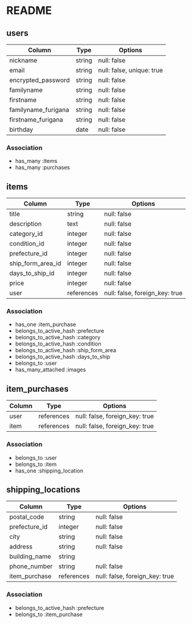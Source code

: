 # README

## users

|Column             |Type   |Options                  |
|-------------------|-------|-------------------------|
|nickname           |string |null: false              |
|email              |string |null: false, unique: true|
|encrypted_password |string |null: false              |
|familyname         |string |null: false              |
|firstname          |string |null: false              |
|familyname_furigana|string |null: false              |
|firstname_furigana |string |null: false              |
|birthday           |date   |null: false              |

### Association

- has_many :items
- has_many :purchases

## items

|Column            |Type      |Options                       |
|------------------|----------|------------------------------|
|title             |string    |null: false                   |
|description       |text      |null: false                   |
|category_id       |integer   |null: false                   |
|condition_id      |integer   |null: false                   |
|prefecture_id     |integer   |null: false                   |
|ship_form_area_id |integer   |null: false                   |
|days_to_ship_id   |integer   |null: false                   |
|price             |integer   |null: false                   |
|user              |references|null: false, foreign_key: true|

### Association

- has_one :item_purchase
- belongs_to_active_hash :prefecture
- belongs_to_active_hash :category
- belongs_to_active_hash :condition
- belongs_to_active_hash :ship_form_area
- belongs_to_active_hash :days_to_ship
- belongs_to :user
- has_many_attached :images

## item_purchases

|Column|Type      |Options                       |
|------|----------|------------------------------|
|user  |references|null: false, foreign_key: true|
|item  |references|null: false, foreign_key: true|

### Association

- belongs_to :user
- belongs_to :item
- has_one :shipping_location

## shipping_locations

|Column       |Type      |Options                       |
|-------------|----------|------------------------------|
|postal_code  |string    |null: false                   |
|prefecture_id|integer   |null: false                   |
|city         |string    |null: false                   |
|address      |string    |null: false                   |
|building_name|string    |                              |
|phone_number |string    |null: false                   |
|item_purchase|references|null: false, foreign_key: true|

### Association

- belongs_to_active_hash :prefecture
- belongs_to :item_purchase
